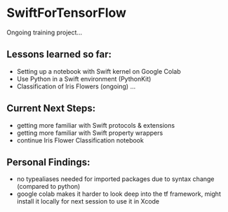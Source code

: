 # SwiftForTensorFlow

Ongoing training project...

## Lessons learned so far:
- Setting up a notebook with Swift kernel on Google Colab
- Use Python in a Swift environment (PythonKit)
- Classification of Iris Flowers (ongoing)
...

## Current Next Steps:
- getting more familiar with Swift protocols & extensions
- getting more familiar with Swift property wrappers
- continue Iris Flower Classification notebook

## Personal Findings:
- no typealiases needed for imported packages due to syntax change (compared to python)
- google colab makes it harder to look deep into the tf framework, might install it locally for next session to use it in Xcode
